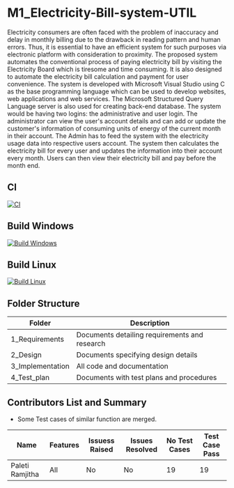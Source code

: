 # M1_Electricity-Bill-system-UTIL

Electricity consumers are often faced with the problem of inaccuracy and delay in monthly billing due to the drawback in reading pattern and human errors. Thus, it is essential to have an efficient system for such purposes via electronic platform with consideration to proximity. The proposed system automates the conventional process of paying electricity bill by visiting the Electricity Board which is tiresome and time consuming. It is also designed to automate the electricity bill calculation and payment for user convenience. The system is developed with Microsoft Visual Studio using C as the base programming language which can be used to develop websites, web applications and web services. The Microsoft Structured Query Language  server is also used for creating back-end database. The system would be having two logins: the administrative and user login. The administrator can view the user's account details and can add or update the customer's information of consuming units of energy of the current month in their account. The Admin has to feed the system with the electricity usage data into respective users account. The system then calculates the electricity bill for every user and updates the information into their account every month. Users can then view their electricity bill and pay before the month end.


## CI

[![CI](https://github.com/Ramjitha2368/M1_Electricity-Bill-system-UTIL/actions/workflows/CI.yml/badge.svg)](https://github.com/Ramjitha2368/M1_Electricity-Bill-system-UTIL/actions/workflows/CI.yml)

## Build Windows

[![Build Windows](https://github.com/Ramjitha2368/M1_Electricity-Bill-system-UTIL/actions/workflows/Build%20Windows.yml/badge.svg)](https://github.com/Ramjitha2368/M1_Electricity-Bill-system-UTIL/actions/workflows/Build%20Windows.yml)

## Build Linux

[![Build Linux](https://github.com/Ramjitha2368/M1_Electricity-Bill-system-UTIL/actions/workflows/Build%20Linux.yml/badge.svg)](https://github.com/Ramjitha2368/M1_Electricity-Bill-system-UTIL/actions/workflows/Build%20Linux.yml)
 ## Folder Structure

Folder             | Description
-------------------| -----------------------------------------
1_Requirements   | Documents detailing requirements and research
2_Design         | Documents specifying design details
3_Implementation | All code and documentation
4_Test_plan      | Documents with test plans and procedures


 ## Contributors List and Summary
 
 - Some Test cases of similar function are merged.
 
 |  Name   |    Features    | Issuess Raised |Issues Resolved|No Test Cases|Test Case Pass |
|---------|----------------|----------------|---------------|-------------|-------------- | 
| Paleti Ramjitha   | All |  No     |  No   | 19  | 19  |
